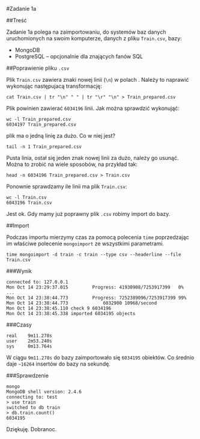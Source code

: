 #Zadanie 1a

##Treść

Zadanie 1a polega na zaimportowaniu, do systemów baz danych uruchomionych na swoim komputerze, danych z pliku `Train.csv`, bazy:

 * MongoDB
 * PostgreSQL – opcjonalnie dla znających fanów SQL

##Poprawienie pliku `.csv`

Plik `Train.csv` zawiera znaki nowej linii (`\n`) w polach . Należy to naprawić wykonując następujacą transformację:

	cat Train.csv | tr "\n" " " | tr "\r" "\n" > Train_prepared.csv

Plik powinien zawierać `6034196` linii. Jak można sprawdzić wykonująć:

	wc -l Train_prepared.csv
	6034197 Train_prepared.csv

plik ma o jedną linię za dużo. Co w niej jest?

	tail -n 1 Train_prepared.csv

Pusta linia, ostał się jeden znak nowej linii za dużo, należy go usunąć. Można to zrobić na wiele sposobów, na przykład tak:
	
	head -n 6034196 Train_prepared.csv > Train.csv

Ponownie sprawdzamy ile linii ma plik `Train.csv`:

	wc -l Train.csv
	6043196 Train.csv

Jest ok. Gdy mamy już poprawny plik `.csv` robimy import do bazy.

##Import

Podczas importu mierzymy czas za pomocą polecenia `time` poprzedzając im właściwe polecenie `mongoimport` ze wszystkimi parametrami.

	time mongoimport -d train -c train --type csv --headerline --file Train.csv

###Wynik

	connected to: 127.0.0.1
	Mon Oct 14 23:29:37.015 		Progress: 41930908/7253917399	0%
	...
	Mon Oct 14 23:38:44.773 		Progress: 7252389096/7253917399	99%
	Mon Oct 14 23:38:44.773 			6032900	10968/second
	Mon Oct 14 23:38:45.110 check 9 6034196
	Mon Oct 14 23:38:45.338 imported 6034195 objects

###Czasy

	real	9m11.278s
	user	2m53.240s
	sys 	0m13.764s

W ciągu `9m11.278s` do bazy zaimportowało się `6034195` obiektów. Co średnio daje `~16264` insertów do bazy na sekundę.

###Sprawdzenie

	mongo
	MongoDB shell version: 2.4.6
	connecting to: test
	> use train
	switched to db train
	> db.train.count()
	6034195

Dziękuję. Dobranoc.


